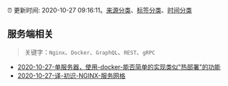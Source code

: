 :alarm_clock: 更新时间: 2020-10-27 09:16:11。[来源分类](../README.md)、[标签分类](../TAGS.md)、[时间分类](../TIMELINE.md)

## 服务端相关


> 关键字：`Nginx`、`Docker`、`GraphQL`、`REST`、`gRPC`



- [2020-10-27-单服务器，使用-docker-能否简单的实现类似"热部署"的功能](https://www.v2ex.com/t/719096) 
- [2020-10-27-译-初识-NGINX-服务网格](https://toutiao.io/k/mc7hwwn) 